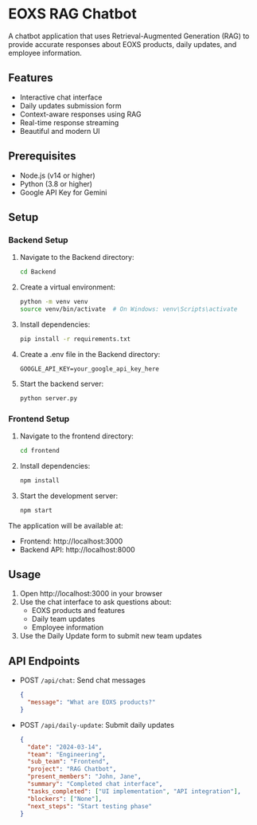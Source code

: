 # EOXS RAG Chatbot

A chatbot application that uses Retrieval-Augmented Generation (RAG) to provide accurate responses about EOXS products, daily updates, and employee information.

## Features

- Interactive chat interface
- Daily updates submission form
- Context-aware responses using RAG
- Real-time response streaming
- Beautiful and modern UI

## Prerequisites

- Node.js (v14 or higher)
- Python (3.8 or higher)
- Google API Key for Gemini

## Setup

### Backend Setup

1. Navigate to the Backend directory:
   ```bash
   cd Backend
   ```

2. Create a virtual environment:
   ```bash
   python -m venv venv
   source venv/bin/activate  # On Windows: venv\Scripts\activate
   ```

3. Install dependencies:
   ```bash
   pip install -r requirements.txt
   ```

4. Create a .env file in the Backend directory:
   ```
   GOOGLE_API_KEY=your_google_api_key_here
   ```

5. Start the backend server:
   ```bash
   python server.py
   ```

### Frontend Setup

1. Navigate to the frontend directory:
   ```bash
   cd frontend
   ```

2. Install dependencies:
   ```bash
   npm install
   ```

3. Start the development server:
   ```bash
   npm start
   ```

The application will be available at:
- Frontend: http://localhost:3000
- Backend API: http://localhost:8000

## Usage

1. Open http://localhost:3000 in your browser
2. Use the chat interface to ask questions about:
   - EOXS products and features
   - Daily team updates
   - Employee information
3. Use the Daily Update form to submit new team updates

## API Endpoints

- POST `/api/chat`: Send chat messages
  ```json
  {
    "message": "What are EOXS products?"
  }
  ```

- POST `/api/daily-update`: Submit daily updates
  ```json
  {
    "date": "2024-03-14",
    "team": "Engineering",
    "sub_team": "Frontend",
    "project": "RAG Chatbot",
    "present_members": "John, Jane",
    "summary": "Completed chat interface",
    "tasks_completed": ["UI implementation", "API integration"],
    "blockers": ["None"],
    "next_steps": "Start testing phase"
  }
  ``` 
